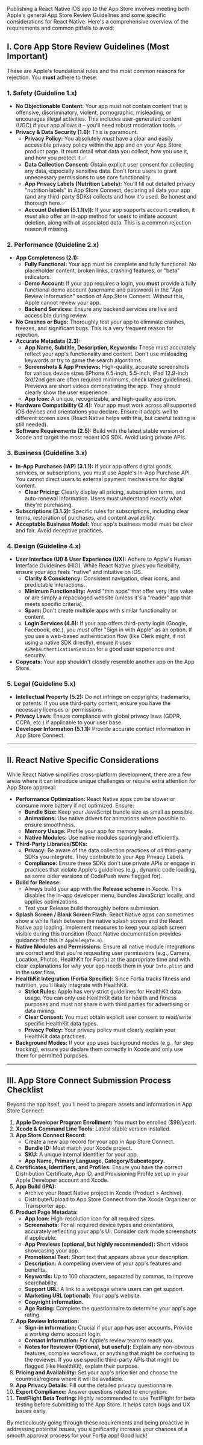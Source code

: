 Publishing a React Native iOS app to the App Store involves meeting both Apple's general App Store Review Guidelines and some specific considerations for React Native. Here's a comprehensive overview of the requirements and common pitfalls to avoid:

## I. Core App Store Review Guidelines (Most Important)

These are Apple's foundational rules and the most common reasons for rejection. You **must** adhere to these:

### 1. Safety (Guideline 1.x)

- **No Objectionable Content:** Your app must not contain content that is offensive, discriminatory, violent, pornographic, misleading, or encourages illegal activities. This includes user-generated content (UGC) if your app allows it – you'll need robust moderation tools. ✅
- **Privacy & Data Security (1.6):** This is paramount.
  - **Privacy Policy:** You absolutely _must_ have a clear and easily accessible privacy policy within the app and on your App Store product page. It must detail what data you collect, how you use it, and how you protect it.✅
  - **Data Collection Consent:** Obtain explicit user consent for collecting any data, especially sensitive data. Don't force users to grant unnecessary permissions to use core functionality.
  - **App Privacy Labels (Nutrition Labels):** You'll fill out detailed privacy "nutrition labels" in App Store Connect, declaring all data your app (and any third-party SDKs) collects and how it's used. Be honest and thorough here.✅
  - **Account Deletion (5.1.1(v)):** If your app supports account creation, it _must_ also offer an in-app method for users to initiate account deletion, along with all associated data. This is a common rejection reason if missing.

### 2. Performance (Guideline 2.x)

- **App Completeness (2.1):**
  - **Fully Functional:** Your app must be complete and fully functional. No placeholder content, broken links, crashing features, or "beta" indicators.
  - **Demo Account:** If your app requires a login, you **must** provide a fully functional demo account (username and password) in the "App Review Information" section of App Store Connect. Without this, Apple cannot review your app.
  - **Backend Services:** Ensure any backend services are live and accessible during review.
- **No Crashes or Bugs:** Thoroughly test your app to eliminate crashes, freezes, and significant bugs. This is a very frequent reason for rejection.
- **Accurate Metadata (2.3):**
  - **App Name, Subtitle, Description, Keywords:** These must accurately reflect your app's functionality and content. Don't use misleading keywords or try to game the search algorithms.
  - **Screenshots & App Previews:** High-quality, accurate screenshots for various device sizes (iPhone 6.5-inch, 5.5-inch, iPad 12.9-inch 3rd/2nd gen are often required minimums, check latest guidelines). Previews are short videos demonstrating the app. They should clearly show the user experience.
  - **App Icon:** A unique, recognizable, and high-quality app icon.
- **Hardware Compatibility (2.4):** Your app must work across all supported iOS devices and orientations you declare. Ensure it adapts well to different screen sizes (React Native helps with this, but careful testing is still needed).
- **Software Requirements (2.5):** Build with the latest stable version of Xcode and target the most recent iOS SDK. Avoid using private APIs.

### 3. Business (Guideline 3.x)

- **In-App Purchases (IAP) (3.1.1):** If your app offers digital goods, services, or subscriptions, you must use Apple's In-App Purchase API. You cannot direct users to external payment mechanisms for digital content.
  - **Clear Pricing:** Clearly display all pricing, subscription terms, and auto-renewal information. Users must understand exactly what they're purchasing.
- **Subscriptions (3.1.2):** Specific rules for subscriptions, including clear terms, restoration of purchases, and content availability.
- **Acceptable Business Model:** Your app's business model must be clear and fair. Avoid deceptive practices.

### 4. Design (Guideline 4.x)

- **User Interface (UI) & User Experience (UX):** Adhere to Apple's Human Interface Guidelines (HIG). While React Native gives you flexibility, ensure your app feels "native" and intuitive on iOS.
  - **Clarity & Consistency:** Consistent navigation, clear icons, and predictable interactions.
  - **Minimum Functionality:** Avoid "thin apps" that offer very little value or are simply a repackaged website (unless it's a "reader" app that meets specific criteria).
  - **Spam:** Don't create multiple apps with similar functionality or content.
  - **Login Services (4.8):** If your app offers third-party login (Google, Facebook, etc.), you _must_ offer "Sign in with Apple" as an option. If you use a web-based authentication flow (like Clerk might, if not using a native SDK directly), ensure it uses `ASWebAuthenticationSession` for a good user experience and security.
- **Copycats:** Your app shouldn't closely resemble another app on the App Store.

### 5. Legal (Guideline 5.x)

- **Intellectual Property (5.2):** Do not infringe on copyrights, trademarks, or patents. If you use third-party content, ensure you have the necessary licenses or permissions.
- **Privacy Laws:** Ensure compliance with global privacy laws (GDPR, CCPA, etc.) if applicable to your user base.
- **Developer Information (5.1.1):** Provide accurate contact information in App Store Connect.

---

## II. React Native Specific Considerations

While React Native simplifies cross-platform development, there are a few areas where it can introduce unique challenges or require extra attention for App Store approval:

- **Performance Optimization:** React Native apps _can_ be slower or consume more battery if not optimized. Ensure:
  - **Bundle Size:** Keep your JavaScript bundle size as small as possible.
  - **Animations:** Use native drivers for animations where possible to ensure smoothness.
  - **Memory Usage:** Profile your app for memory leaks.
  - **Native Modules:** Use native modules sparingly and efficiently.
- **Third-Party Libraries/SDKs:**
  - **Privacy:** Be aware of the data collection practices of _all_ third-party SDKs you integrate. They contribute to your App Privacy Labels.
  - **Compliance:** Ensure these SDKs don't use private APIs or engage in practices that violate Apple's guidelines (e.g., dynamic code loading, as some older versions of CodePush were flagged for).
- **Build for Release:**
  - Always build your app with the **Release scheme** in Xcode. This disables the in-app developer menu, bundles JavaScript locally, and applies optimizations.
  - Test your Release build thoroughly before submission.
- **Splash Screen / Blank Screen Flash:** React Native apps can sometimes show a white flash between the native splash screen and the React Native app loading. Implement measures to keep your splash screen visible during this transition (React Native documentation provides guidance for this in `AppDelegate.m`).
- **Native Modules and Permissions:** Ensure all native module integrations are correct and that you're requesting user permissions (e.g., Camera, Location, Photos, HealthKit for Fortia) at the appropriate time and with clear explanations for _why_ your app needs them in your `Info.plist` and in the user flow.
- **HealthKit Integration (Fortia Specific):** Since Fortia tracks fitness and nutrition, you'll likely integrate with HealthKit.
  - **Strict Rules:** Apple has very strict guidelines for HealthKit data usage. You can only use HealthKit data for health and fitness purposes and must not share it with third parties for advertising or data mining.
  - **Clear Consent:** You must obtain explicit user consent to read/write specific HealthKit data types.
  - **Privacy Policy:** Your privacy policy must clearly explain your HealthKit data practices.
- **Background Modes:** If your app uses background modes (e.g., for step tracking), ensure you declare them correctly in Xcode and only use them for permitted purposes.

---

## III. App Store Connect Submission Process Checklist

Beyond the app itself, you'll need to prepare assets and information in App Store Connect:

1.  **Apple Developer Program Enrollment:** You must be enrolled ($99/year).
2.  **Xcode & Command Line Tools:** Latest stable version installed.
3.  **App Store Connect Record:**
    - Create a new app record for your app in App Store Connect.
    - **Bundle ID:** Must match your Xcode project.
    - **SKU:** A unique internal identifier for your app.
    - **App Name, Primary Language, Category/Subcategory.**
4.  **Certificates, Identifiers, and Profiles:** Ensure you have the correct Distribution Certificate, App ID, and Provisioning Profile set up in your Apple Developer account and Xcode.
5.  **App Build (IPA):**
    - Archive your React Native project in Xcode (Product > Archive).
    - Distribute/Upload to App Store Connect from the Xcode Organizer or Transporter app.
6.  **Product Page Metadata:**
    - **App Icon:** High-resolution icon for all required sizes.
    - **Screenshots:** For all required device types and orientations, accurately reflecting your app's UI. Consider dark mode screenshots if applicable.
    - **App Previews (optional, but highly recommended):** Short videos showcasing your app.
    - **Promotional Text:** Short text that appears above your description.
    - **Description:** A compelling overview of your app's features and benefits.
    - **Keywords:** Up to 100 characters, separated by commas, to improve searchability.
    - **Support URL:** A link to a webpage where users can get support.
    - **Marketing URL (optional):** Your app's website.
    - **Copyright information.**
    - **Age Rating:** Complete the questionnaire to determine your app's age rating.
7.  **App Review Information:**
    - **Sign-in information:** Crucial if your app has user accounts. Provide a _working_ demo account login.
    - **Contact Information:** For Apple's review team to reach you.
    - **Notes for Reviewer (Optional, but useful):** Explain any non-obvious features, complex workflows, or anything that might be confusing to the reviewer. If you use specific third-party APIs that might be flagged (like HealthKit), explain their purpose.
8.  **Pricing and Availability:** Set your app's price tier and choose the countries/regions where it will be available.
9.  **App Privacy Details:** Fill out the detailed privacy questionnaire.
10. **Export Compliance:** Answer questions related to encryption.
11. **TestFlight Beta Testing:** Highly recommended to use TestFlight for beta testing before submitting to the App Store. It helps catch bugs and UX issues early.

By meticulously going through these requirements and being proactive in addressing potential issues, you significantly increase your chances of a smooth approval process for your Fortia app! Good luck!
